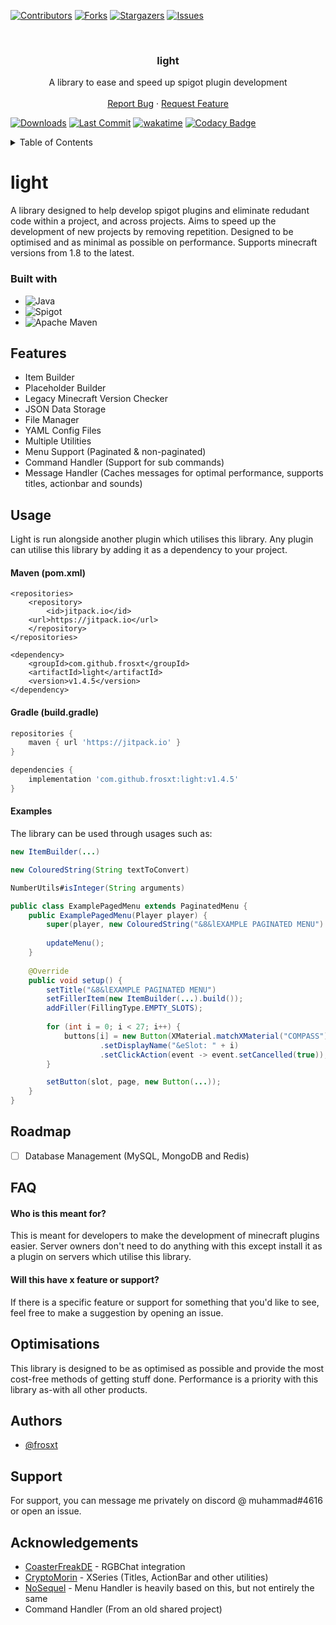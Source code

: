 
[![Contributors][contributors-shield]][contributors-url]
[![Forks][forks-shield]][forks-url]
[![Stargazers][stars-shield]][stars-url]
[![Issues][issues-shield]][issues-url]

<br/>
<div align="center">
<h3 align="center">light</h3>

  <p align="center">
    A library to ease and speed up spigot plugin development
    <br />
    <br />
    <a href="https://github.com/frosxt/light/issues">Report Bug</a>
    ·
    <a href="https://github.com/frosxt/light/issues">Request Feature</a>
  </p>
</div>

[![Downloads][downloads-shield]][downloads-url] [![Last Commit][commits-shield]][commits-url] [![wakatime](https://wakatime.com/badge/user/43415694-efe0-4a8e-b57c-ce409e69d660/project/a9771ea9-6614-4f1d-a284-ad4ce9785cf6.svg)](https://wakatime.com/badge/user/43415694-efe0-4a8e-b57c-ce409e69d660/project/a9771ea9-6614-4f1d-a284-ad4ce9785cf6) [![Codacy Badge](https://app.codacy.com/project/badge/Grade/b3d0d7dc9fc8471fbf1810596106b4ae)](https://app.codacy.com/gh/frosxt/light/dashboard?utm_source=gh&utm_medium=referral&utm_content=&utm_campaign=Badge_grade)

<details>
  <summary>Table of Contents</summary>
  <ol>
    <li>
      <a href="#project-information">Project Information</a>
      <ul>
        <li><a href="#built-with">Built With</a></li>
      </ul>
    </li>
    <li><a href="#features">Features</a></li>
    <li>
      <a href="#usage">Usage</a>
      <ul>
        <li><a href="#maven-pomxml">Maven</a></li>
        <li><a href="#gradle-buildgradle">Gradle</a></li>
        <li><a href="#examples">Examples</a></li>
      </ul>
    </li>
    <li><a href="#roadmap">Roadmap</a></li>
    <li><a href="#faq">FAQ</a></li>
    <li><a href="#optimisation">Optimisation</a></li>
    <li><a href="#authors">Authors</a></li>
    <li><a href="#support">Support</a></li>
    <li><a href="#acknowledgements">Acknowledgements</a></li>
  </ol>
</details>

[contributors-shield]: https://img.shields.io/github/contributors/frosxt/light.svg?style=for-the-badge
[contributors-url]: https://github.com/frosxt/light/graphs/contributors
[forks-shield]: https://img.shields.io/github/forks/frosxt/light.svg?style=for-the-badge
[forks-url]: https://github.com/frosxt/light/network/members
[stars-shield]: https://img.shields.io/github/stars/frosxt/light.svg?style=for-the-badge
[stars-url]: https://github.com/frosxt/light/stargazers
[issues-shield]: https://img.shields.io/github/issues/frosxt/light.svg?style=for-the-badge
[issues-url]: https://github.com/frosxt/light/issues
[downloads-shield]: https://img.shields.io/github/downloads/frosxt/light/total
[downloads-url]: https://github.com/frosxt/light/releases
[commits-shield]: https://img.shields.io/github/last-commit/frosxt/light
[commits-url]: https://github.com/frosxt/commits/master
# light

A library designed to help develop spigot plugins and eliminate redudant code within a project, and across projects. Aims to speed up the development of new projects by removing repetition. Designed to be optimised and  as minimal as possible on performance. Supports minecraft versions from 1.8 to the latest.

### Built with
* ![Java][Java]
* ![Spigot][Spigot]
* ![Apache Maven][Maven]

[Java]: https://img.shields.io/badge/java-%23ED8B00.svg?style=for-the-badge&logo=oracle&logoColor=white
[Spigot]: https://img.shields.io/badge/Spigot-yellow.svg?style=for-the-badge&logo=minecraft&logoColor=white
[Maven]: https://img.shields.io/badge/Apache%20Maven-C71A36?style=for-the-badge&logo=Apache%20Maven&logoColor=white
## Features

- Item Builder
- Placeholder Builder
- Legacy Minecraft Version Checker
- JSON Data Storage
- File Manager
- YAML Config Files
- Multiple Utilities
- Menu Support (Paginated & non-paginated)
- Command Handler (Support for sub commands)
- Message Handler (Caches messages for optimal performance, supports titles, actionbar and sounds)


## Usage
Light is run alongside another plugin which utilises this library. Any plugin can utilise this library by adding it as a dependency to your project.

#### Maven (pom.xml)
```maven
<repositories>
    <repository>
        <id>jitpack.io</id>
	<url>https://jitpack.io</url>
    </repository>
</repositories>

<dependency>
    <groupId>com.github.frosxt</groupId>
    <artifactId>light</artifactId>
    <version>v1.4.5</version>
</dependency>
```
#### Gradle (build.gradle)
```gradle
repositories {
    maven { url 'https://jitpack.io' }
}

dependencies {
    implementation 'com.github.frosxt:light:v1.4.5'
}
```
#### Examples
The library can be used through usages such as:
```java
new ItemBuilder(...)
```
```java
new ColouredString(String textToConvert)
```
```java
NumberUtils#isInteger(String arguments)
```
```java
public class ExamplePagedMenu extends PaginatedMenu {
    public ExamplePagedMenu(Player player) {
        super(player, new ColouredString("&8&lEXAMPLE PAGINATED MENU").toString(), 18, 2);
        
        updateMenu();
    }
    
    @Override
    public void setup() {
        setTitle("&8&lEXAMPLE PAGINATED MENU")
        setFillerItem(new ItemBuilder(...).build());
        addFiller(FillingType.EMPTY_SLOTS);
      
        for (int i = 0; i < 27; i++) {
            buttons[i] = new Button(XMaterial.matchXMaterial("COMPASS").get().parseMaterial())
                    .setDisplayName("&eSlot: " + i)
                    .setClickAction(event -> event.setCancelled(true));
        }

        setButton(slot, page, new Button(...));
    }
}
```

## Roadmap

- [ ] Database Management (MySQL, MongoDB and Redis)

## FAQ

#### Who is this meant for?

This is meant for developers to make the development of minecraft plugins easier. Server owners don't need to do anything with this except install it as a plugin on servers which utilise this library.

#### Will this have x feature or support?

If there is a specific feature or support for something that you'd like to see, feel free to make a suggestion by opening an issue.


## Optimisations

This library is designed to be as optimised as possible and provide the most cost-free methods of getting stuff done. Performance is a priority with this library as-with all other products.


## Authors

- [@frosxt](https://www.github.com/frosxt)


## Support

For support, you can message me privately on discord @ muhammad#4616 or open an issue.


## Acknowledgements
* [CoasterFreakDE](https://github.com/CoasterFreakDE/minecraft-spigot-rgb-chat-support) - RGBChat integration
* [CryptoMorin](https://github.com/CryptoMorin) - XSeries (Titles, ActionBar and other utilities)
* [NoSequel](https://github.com/NoSequel/MenuAPI) - Menu Handler is heavily based on this, but not entirely the same
* Command Handler (From an old shared project)
